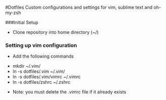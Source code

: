 #Dotfiles
Custom configurations and settings for vim, sublime text and oh-my-zsh

###Initial Setup
+ Clone repository into home directory (~/)

### Setting up vim configuration
+ Add the following commands

- mkdir ~/.vim/
- ln -s dotfiles/.vim ~/.vim/
- ln -s dotfiles/.vim/vimrc ~/.vimrc
- ln -s dotfiles/zshrc ~/.zshrc

+ Note: you must delete the .vimrc file if it already exists
